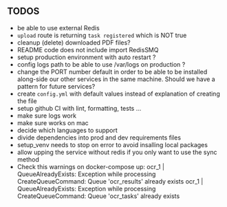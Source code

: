 ## TODOS

<!-- - all source code into src/ ? -->
<!-- - linter ! -->
<!-- - cleanup automaitcally for each tests -->
<!-- - do not use tenants, WTF ? -->
<!-- - review test files: do we want to include the "processed.pdf" in the commit? -->
<!-- - combine docker-compose files (prod and testing) if possible -->
<!-- - change names of packages if pertinent -->
<!-- - error handling -->
<!-- - check passing parameters for OCRing, specicially language -->
<!-- - rename venv to something meaningfull, ocr-pdf-service-venv ? -->
<!-- - use config paths instead of repeating everywhere strings -->
<!-- - test with language for sync endpoint !! -->
<!-- - autoformatter -->
<!-- - info endpoint respond with languages available -->
<!-- - update README!!!! -->
<!-- - why still docker_volumes has xml dir ? -->
<!-- - test with a wider variety of PDFs -->
<!-- - review which requirements are really required -->

- be able to use external Redis
- `upload` route is returning `task registered` which is NOT true
- cleanup (delete) downloaded PDF files?
- README code does not include import RedisSMQ
- setup production environment with auto restart ?
- config logs path to be able to use /var/logs on production ?
- change the PORT number default in order to be able to be installed along-side our other services in the same machine. Should we have a pattern for future services?
- create `config.yml` with default values instead of explanation of creating the file
- setup github CI with lint, formatting, tests ...
- make sure logs work
- make sure works on mac
- decide which languages to support
- divide dependencies into prod and dev requirements files
- setup_venv needs to stop on error to avoid insalling local packages
- allow upping the service without redis if you only want to use the sync method
- Check this warnings on docker-compose up:
  ocr_1 | QueueAlreadyExists: Exception while processing CreateQueueCommand: Queue 'ocr_results' already exists
  ocr_1 | QueueAlreadyExists: Exception while processing CreateQueueCommand: Queue 'ocr_tasks' already exists
